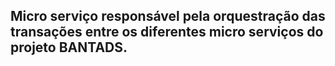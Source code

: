 Micro serviço responsável pela orquestração das transações entre os diferentes micro serviços do projeto BANTADS.
- 
